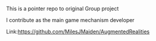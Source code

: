 This is a pointer repo to original Group project

I contribute as the main game mechanism developer

Link:https://github.com/MilesJMaiden/AugmentedRealities

